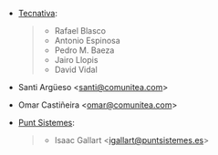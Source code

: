 - [Tecnativa](https://www.tecnativa.com):

  > - Rafael Blasco
  > - Antonio Espinosa
  > - Pedro M. Baeza
  > - Jairo Llopis
  > - David Vidal

- Santi Argüeso \<<santi@comunitea.com>\>

- Omar Castiñeira \<<omar@comunitea.com>\>

- [Punt Sistemes](https://www.puntsistemes.es):

  > - Isaac Gallart \<<igallart@puntsistemes.es>\>
